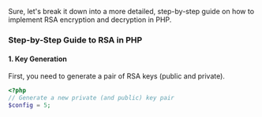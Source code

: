 Sure, let's break it down into a more detailed, step-by-step guide on how to implement RSA encryption and decryption in PHP.

### Step-by-Step Guide to RSA in PHP

#### 1. **Key Generation**

First, you need to generate a pair of RSA keys (public and private).

```php
<?php
// Generate a new private (and public) key pair
$config = 5;